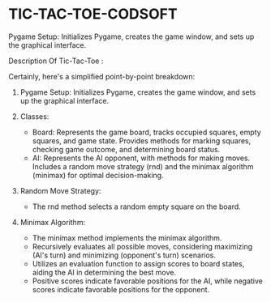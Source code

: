 # TIC-TAC-TOE-CODSOFT
 Pygame Setup: Initializes Pygame, creates the game window, and sets up the graphical interface.

Description Of Tic-Tac-Toe :
 
Certainly, here's a simplified point-by-point breakdown:

1. Pygame Setup: Initializes Pygame, creates the game window, and sets up the graphical interface.
   
2. Classes: 
   - Board: Represents the game board, tracks occupied squares, empty squares, and game state. Provides methods for marking squares, checking game outcome, and determining board status.
   - AI: Represents the AI opponent, with methods for making moves. Includes a random move strategy (rnd) and the minimax algorithm (minimax) for optimal decision-making.
   
3. Random Move Strategy: 
   - The rnd method selects a random empty square on the board.

4. Minimax Algorithm: 
   - The minimax method implements the minimax algorithm.
   - Recursively evaluates all possible moves, considering maximizing (AI's turn) and minimizing (opponent's turn) scenarios.
   - Utilizes an evaluation function to assign scores to board states, aiding the AI in determining the best move.
   - Positive scores indicate favorable positions for the AI, while negative scores indicate favorable positions for the opponent.
